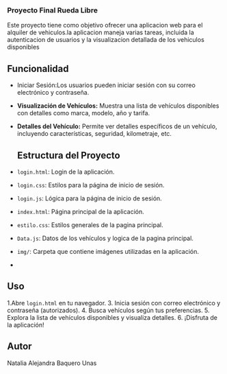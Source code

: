### Proyecto Final Rueda Libre
Este proyecto tiene como objetivo ofrecer una aplicacion web para el alquiler de vehiculos.la aplicacion maneja varias tareas, incluida la autenticacion de usuarios y la visualizacion detallada de los vehiculos disponibles 
## Funcionalidad
- Iniciar Sesión:Los usuarios pueden iniciar sesión con su correo electrónico y contraseña.
- **Visualización de Vehículos:** Muestra una lista de vehículos disponibles con detalles como marca, modelo, año y tarifa.
- **Detalles del Vehículo:** Permite ver detalles específicos de un vehículo, incluyendo características, seguridad, kilometraje, etc.
  
  ## Estructura del Proyecto
  
- `login.html`: Login de la aplicación.
- `login.css`: Estilos para la página de inicio de sesión.
- `login.js`: Lógica para la página de inicio de sesión.
- `index.html`: Página principal de la aplicación.
- `estilo.css`: Estilos generales de la pagina principal.
- `Data.js`: Datos de los vehículos y logica de la pagina principal.
- `img/`: Carpeta que contiene imágenes utilizadas en la aplicación.
- 
## Uso

1.Abre `login.html` en tu navegador.
3. Inicia sesión con correo electrónico y contraseña (autorizados).
4. Busca vehículos según tus preferencias.
5. Explora la lista de vehículos disponibles y visualiza detalles.
6. ¡Disfruta de la aplicación!

## Autor
Natalia Alejandra Baquero Unas


